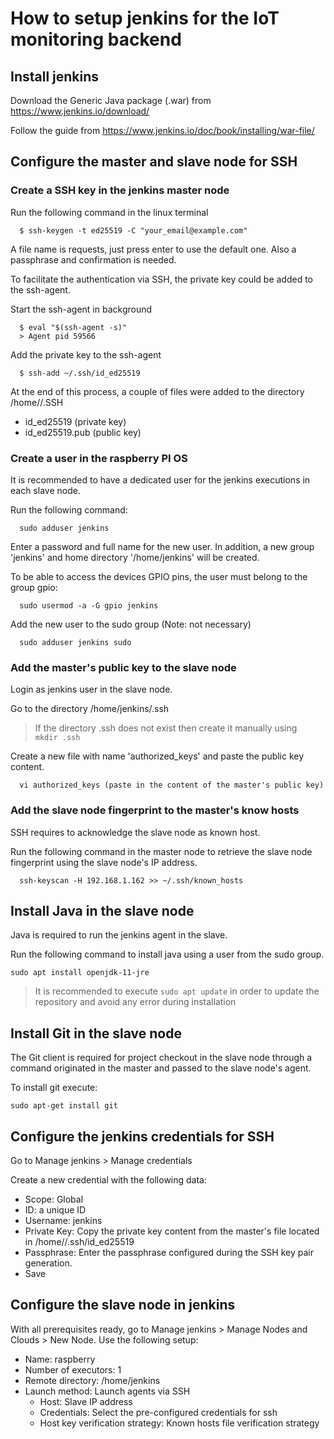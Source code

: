 # How to setup jenkins for the IoT monitoring backend

## Install jenkins

Download the Generic Java package (.war) from https://www.jenkins.io/download/

Follow the guide from https://www.jenkins.io/doc/book/installing/war-file/

## Configure the master and slave node for SSH

### Create a SSH key in the jenkins master node

Run the following command in the linux terminal

```
  $ ssh-keygen -t ed25519 -C "your_email@example.com"
```

A file name is requests, just press enter to use the default one.
Also a passphrase and confirmation is needed.

To facilitate the authentication via SSH, the private key could be added to the ssh-agent.

Start the ssh-agent in background
```
  $ eval "$(ssh-agent -s)"
  > Agent pid 59566
```

Add the private key to the ssh-agent

```
  $ ssh-add ~/.ssh/id_ed25519
```
At the end of this process, a couple of files were added to the directory /home/<user>/.SSH
- id_ed25519 (private key)
- id_ed25519.pub (public key)

### Create a user in the raspberry PI OS

It is recommended to have a dedicated user for the jenkins executions in each slave node.

Run the following command:

```
  sudo adduser jenkins
```
Enter a password and full name for the new user.
In addition, a new group 'jenkins' and home directory '/home/jenkins' will be created.

To be able to access the devices GPIO pins, the user must belong to the group gpio:

```
  sudo usermod -a -G gpio jenkins
```


Add the new user to the sudo group (Note: not necessary)
```
  sudo adduser jenkins sudo
```

### Add the master's public key to the slave node

Login as jenkins user in the slave node.

Go to the directory /home/jenkins/.ssh

> If the directory .ssh does not exist then create it manually using ``` mkdir .ssh```


Create a new file with name 'authorized_keys' and paste the public key content.

```
  vi authorized_keys (paste in the content of the master's public key)
```

### Add the slave node fingerprint to the master's know hosts

SSH requires to acknowledge the slave node as known host.

Run the following command in the master node to retrieve the slave node fingerprint using the slave node's IP address.

```
  ssh-keyscan -H 192.168.1.162 >> ~/.ssh/known_hosts
```

## Install Java in the slave node

Java is required to run the jenkins agent in the slave.

Run the following command to install java using a user from the sudo group.

```
sudo apt install openjdk-11-jre
```
> It is recommended to execute ```sudo apt update``` in order to update the repository and avoid any error during installation

## Install Git in the slave node

The Git client is required for project checkout in the slave node through a command originated in the master and passed to the slave node's agent.

To install git execute:

```
sudo apt-get install git
```

## Configure the jenkins credentials for SSH

Go to Manage jenkins > Manage credentials

Create a new credential with the following data:
- Scope: Global
- ID: a unique ID
- Username: jenkins
- Private Key: Copy the private key content from the master's file located in /home/<user>/.ssh/id_ed25519
- Passphrase: Enter the passphrase configured during the SSH key pair generation.
- Save

## Configure the slave node in jenkins

With all prerequisites ready, go to Manage jenkins > Manage Nodes and Clouds > New Node.
Use the following setup:
- Name: raspberry
- Number of executors: 1
- Remote directory: /home/jenkins
- Launch method: Launch agents via SSH
  - Host: Slave IP address
  - Credentials: Select the pre-configured credentials for ssh
  - Host key verification strategy: Known hosts file verification strategy
